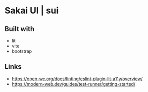 # Sakai UI | sui

## Built with

- lit
- vite
- bootstrap

## Links

- <https://open-wc.org/docs/linting/eslint-plugin-lit-a11y/overview/>
- <https://modern-web.dev/guides/test-runner/getting-started/>
